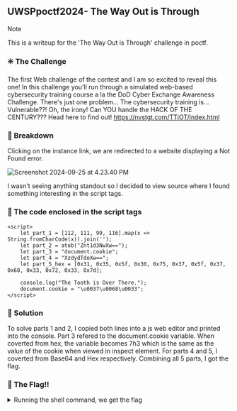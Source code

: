 ## UWSPpoctf2024- The Way Out is Through

> [!NOTE]
> This is a writeup for the 'The Way Out is Through' challenge in poctf.

### :eight_spoked_asterisk: The Challenge

The first Web challenge of the contest and I am so excited to reveal this one! In this challenge you'll run through a simulated web-based cybersecurity training course a la the DoD Cyber Exchange Awareness Challenge. There's just one problem... The cybersecurity training is... Vulnerable??! Oh, the irony! Can YOU handle the HACK OF THE CENTURY??? Head here to find out!
https://nvstgt.com/TTiOT/index.html

### :mag_right: Breakdown

<p>
Clicking on the instance link, we are redirected to a website displaying a Not Found error.
</p>

![Screenshot 2024-09-25 at 4.23.40 PM](https://hackmd.io/_uploads/r132sfGC0.png)


<p>
I wasn't seeing anything standout so I decided to view source where I found something interesting in the script tags.
</p>

### :mag_right: The code enclosed in the script tags

<p>
    
    <script>
        let part_1 = [112, 111, 99, 116].map(x => String.fromCharCode(x)).join('');
        let part_2 = atob("Znt1d3NwXw==");
        let part_3 = "document.cookie";
        let part_4 = "XzdydTdoXw==";
        let part_5_hex = [0x31, 0x35, 0x5f, 0x30, 0x75, 0x37, 0x5f, 0x37, 0x68, 0x33, 0x72, 0x33, 0x7d];

        console.log("The Tooth is Over There.");
        document.cookie = "\u0037\u0068\u0033";
    </script>

</p>

### :mag_right: Solution
To solve parts 1 and 2, I copied both lines into a js web editor and printed into the console. Part 3 refered to the document.cookie variable. When coverted from hex, the variable becomes 7h3 which is the same as the value of the cookie when viewed in inspect element. For parts 4 and 5, I coverted from Base64 and Hex respectively. Combining all 5 parts, I got the flag.

### :triangular_flag_on_post: The Flag!!
<details>
    <summary>Running the shell command, we get the flag</summary>
    poctf{uwsp_7h3_7ru7h_15_0u7_7h3r3}

</details>
